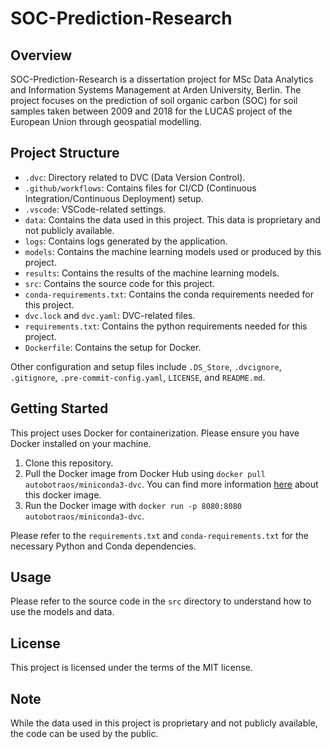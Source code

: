 # SOC-Prediction-Research

## Overview

SOC-Prediction-Research is a dissertation project for MSc Data Analytics and Information Systems Management at Arden University, Berlin. The project focuses on the prediction of soil organic carbon (SOC) for soil samples taken between 2009 and 2018 for the LUCAS project of the European Union through geospatial modelling.

## Project Structure

- `.dvc`: Directory related to DVC (Data Version Control).
- `.github/workflows`: Contains files for CI/CD (Continuous Integration/Continuous Deployment) setup.
- `.vscode`: VSCode-related settings.
- `data`: Contains the data used in this project. This data is proprietary and not publicly available.
- `logs`: Contains logs generated by the application.
- `models`: Contains the machine learning models used or produced by this project.
- `results`: Contains the results of the machine learning models.
- `src`: Contains the source code for this project.
- `conda-requirements.txt`: Contains the conda requirements needed for this project.
- `dvc.lock` and `dvc.yaml`: DVC-related files.
- `requirements.txt`: Contains the python requirements needed for this project.
- `Dockerfile`: Contains the setup for Docker.

Other configuration and setup files include `.DS_Store`, `.dvcignore`, `.gitignore`, `.pre-commit-config.yaml`, `LICENSE`, and `README.md`.

## Getting Started

This project uses Docker for containerization. Please ensure you have Docker installed on your machine.

1. Clone this repository.
2. Pull the Docker image from Docker Hub using `docker pull autobotraos/miniconda3-dvc`. You can find more information [here](https://hub.docker.com/r/autobotraos/miniconda3-dvc) about this docker image.
3. Run the Docker image with `docker run -p 8080:8080 autobotraos/miniconda3-dvc`.

Please refer to the `requirements.txt` and `conda-requirements.txt` for the necessary Python and Conda dependencies.

## Usage

Please refer to the source code in the `src` directory to understand how to use the models and data.

## License

This project is licensed under the terms of the MIT license.

## Note

While the data used in this project is proprietary and not publicly available, the code can be used by the public.

